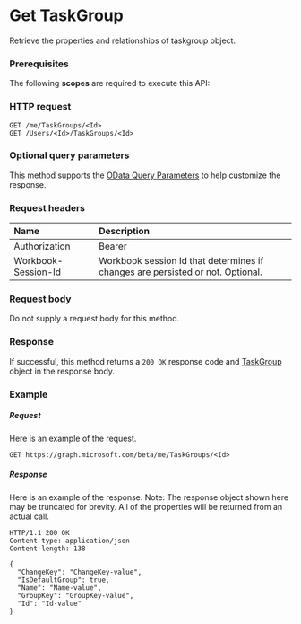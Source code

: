 # Get TaskGroup

Retrieve the properties and relationships of taskgroup object.
### Prerequisites
The following **scopes** are required to execute this API: 
### HTTP request
<!-- { "blockType": "ignored" } -->
```http
GET /me/TaskGroups/<Id>
GET /Users/<Id>/TaskGroups/<Id>
```
### Optional query parameters
This method supports the [OData Query Parameters](http://graph.microsoft.io/docs/overview/query_parameters) to help customize the response.

### Request headers
| Name      |Description|
|:----------|:----------|
| Authorization  | Bearer <code>|
| Workbook-Session-Id  | Workbook session Id that determines if changes are persisted or not. Optional.|

### Request body
Do not supply a request body for this method.
### Response
If successful, this method returns a `200 OK` response code and [TaskGroup](../resources/taskgroup.md) object in the response body.
### Example
##### Request
Here is an example of the request.
<!-- {
  "blockType": "request",
  "name": "get_taskgroup"
}-->
```http
GET https://graph.microsoft.com/beta/me/TaskGroups/<Id>
```
##### Response
Here is an example of the response. Note: The response object shown here may be truncated for brevity. All of the properties will be returned from an actual call.
<!-- {
  "blockType": "response",
  "truncated": true,
  "@odata.type": "microsoft.graph.TaskGroup"
} -->
```http
HTTP/1.1 200 OK
Content-type: application/json
Content-length: 138

{
  "ChangeKey": "ChangeKey-value",
  "IsDefaultGroup": true,
  "Name": "Name-value",
  "GroupKey": "GroupKey-value",
  "Id": "Id-value"
}
```

<!-- uuid: 8fcb5dbc-d5aa-4681-8e31-b001d5168d79
2015-10-25 14:57:30 UTC -->
<!-- {
  "type": "#page.annotation",
  "description": "Get TaskGroup",
  "keywords": "",
  "section": "documentation",
  "tocPath": ""
}-->